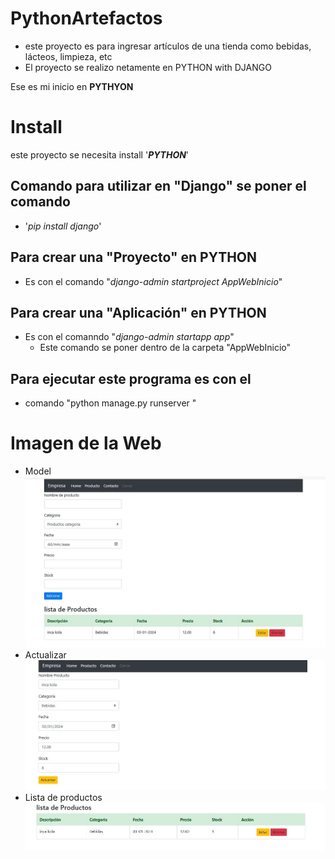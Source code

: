 # PythonArtefactos

- este proyecto es para ingresar artículos de una tienda como bebidas, lácteos, limpieza, etc
- El proyecto se realizo netamente en PYTHON with DJANGO  


Ese es mi inicio en **PYTHYON** 

# Install

este proyecto  se necesita install '**_PYTHON_**'

## Comando para utilizar en "Django" se poner el comando 

- '_pip install django_'

## Para crear una "Proyecto" en PYTHON  
- Es con el comando "_django-admin startproject AppWebInicio_"

## Para crear una "Aplicación" en PYTHON  
- Es con el comanndo "_django-admin startapp app_"
  - Este comando se poner dentro de la carpeta "AppWebInicio"


## Para ejecutar este programa es con el
- comando "python manage.py runserver "

# Imagen de la Web
- Model
 ![Model ](app/image/model.jpg)
- Actualizar
 ![Actualizar](app/image/actualizar.jpg)
- Lista de productos
![productos](app/image/lista_de_productos.jpg)


